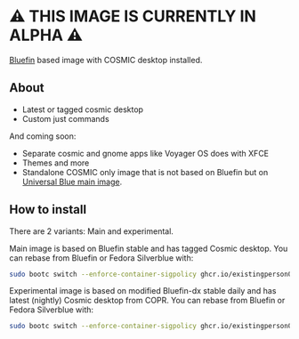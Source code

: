 # ⚠️ THIS IMAGE IS CURRENTLY IN ALPHA ⚠️

[Bluefin](https://github.com/ublue-os/bluefin) based image with COSMIC desktop installed. 

## About

 - Latest or tagged cosmic desktop
 - Custom just commands

And coming soon:
 - Separate cosmic and gnome apps like Voyager OS does with XFCE
 - Themes and more
 - Standalone COSMIC only image that is not based on Bluefin but on [Universal Blue main image](https://github.com/ublue-os/main).

## How to install

There are 2 variants: Main and experimental.

Main image is based on Bluefin stable and has tagged Cosmic desktop. You can rebase from Bluefin or Fedora Silverblue with:

```bash
sudo bootc switch --enforce-container-sigpolicy ghcr.io/existingperson08/spacefin:latest
```

Experimental image is based on modified Bluefin-dx stable daily and has latest (nightly) Cosmic desktop from COPR. You can rebase from Bluefin or Fedora Silverblue with:

```bash
sudo bootc switch --enforce-container-sigpolicy ghcr.io/existingperson08/spacefin-exp:latest
```

